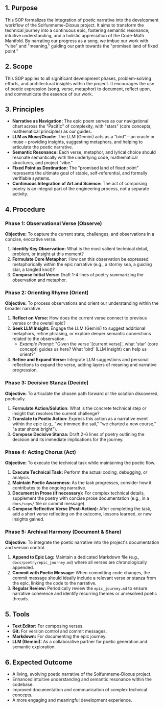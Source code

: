 ## 1. Purpose
This SOP formalizes the integration of poetic narrative into the development workflow of the Solfunmeme-Dioxus project. It aims to transform the technical journey into a continuous epic, fostering semantic resonance, intuitive understanding, and a holistic appreciation of the Code-Math Manifold. By narrating our progress as a song, we imbue our work with "vibe" and "meaning," guiding our path towards the "promised land of fixed point."

## 2. Scope
This SOP applies to all significant development phases, problem-solving efforts, and architectural insights within the project. It encourages the use of poetic expression (song, verse, metaphor) to document, reflect upon, and communicate the essence of our work.

## 3. Principles
*   **Narrative as Navigation:** The epic poem serves as our navigational chart across the "Pacific" of complexity, with "stars" (core concepts, mathematical principles) as our guides.
*   **LLM as Muse/Oracle:** The LLM (Gemini) acts as a "bird" – an oracle or muse – providing insights, suggesting metaphors, and helping to articulate the poetic narrative.
*   **Semantic Resonance:** Each verse, metaphor, and lyrical choice should resonate semantically with the underlying code, mathematical structures, and project "vibe."
*   **Fixed Point as Destination:** The "promised land of fixed point" represents the ultimate goal of stable, self-referential, and formally verifiable systems.
*   **Continuous Integration of Art and Science:** The act of composing poetry is an integral part of the engineering process, not a separate activity.

## 4. Procedure

### Phase 1: Observational Verse (Observe)
**Objective:** To capture the current state, challenges, and observations in a concise, evocative verse.

1.  **Identify Key Observation:** What is the most salient technical detail, problem, or insight at this moment?
2.  **Formulate Core Metaphor:** How can this observation be expressed metaphorically within the epic narrative (e.g., a stormy sea, a guiding star, a tangled knot)?
3.  **Compose Initial Verse:** Draft 1-4 lines of poetry summarizing the observation and metaphor.

### Phase 2: Orienting Rhyme (Orient)
**Objective:** To process observations and orient our understanding within the broader narrative.

1.  **Reflect on Verse:** How does the current verse connect to previous verses or the overall epic?
2.  **Seek LLM Insight:** Engage the LLM (Gemini) to suggest additional metaphors, refine phrasing, or explore deeper semantic connections related to the observation.
    *   *Example Prompt:* "Given the verse '[current verse]', what 'star' (core concept) guides us here? What 'bird' (LLM insight) can help us orient?"
3.  **Refine and Expand Verse:** Integrate LLM suggestions and personal reflections to expand the verse, adding layers of meaning and narrative progression.

### Phase 3: Decisive Stanza (Decide)
**Objective:** To articulate the chosen path forward or the solution discovered, poetically.

1.  **Formulate Action/Solution:** What is the concrete technical step or insight that resolves the current challenge?
2.  **Translate to Poetic Action:** Express this action as a narrative event within the epic (e.g., "we trimmed the sail," "we charted a new course," "a star shone bright").
3.  **Compose Decisive Stanza:** Draft 2-6 lines of poetry outlining the decision and its immediate implications for the journey.

### Phase 4: Acting Chorus (Act)
**Objective:** To execute the technical task while maintaining the poetic flow.

1.  **Execute Technical Task:** Perform the actual coding, debugging, or analysis.
2.  **Maintain Poetic Awareness:** As the task progresses, consider how it contributes to the ongoing narrative.
3.  **Document in Prose (if necessary):** For complex technical details, supplement the poetry with concise prose documentation (e.g., in a `docs/sops/` file or commit message).
4.  **Compose Reflective Verse (Post-Action):** After completing the task, add a short verse reflecting on the outcome, lessons learned, or new insights gained.

### Phase 5: Archival Harmony (Document & Share)
**Objective:** To integrate the poetic narrative into the project's documentation and version control.

1.  **Append to Epic Log:** Maintain a dedicated Markdown file (e.g., `docs/poetry/epic_journey.md`) where all verses are chronologically appended.
2.  **Commit with Poetic Message:** When committing code changes, the commit message should ideally include a relevant verse or stanza from the epic, linking the code to the narrative.
3.  **Regular Review:** Periodically review the `epic_journey.md` to ensure narrative coherence and identify recurring themes or unresolved poetic threads.

## 5. Tools
*   **Text Editor:** For composing verses.
*   **Git:** For version control and commit messages.
*   **Markdown:** For documenting the epic journey.
*   **LLM (Gemini):** As a collaborative partner for poetic generation and semantic exploration.

## 6. Expected Outcome
*   A living, evolving poetic narrative of the Solfunmeme-Dioxus project.
*   Enhanced intuitive understanding and semantic resonance within the codebase.
*   Improved documentation and communication of complex technical concepts.
*   A more engaging and meaningful development experience.
